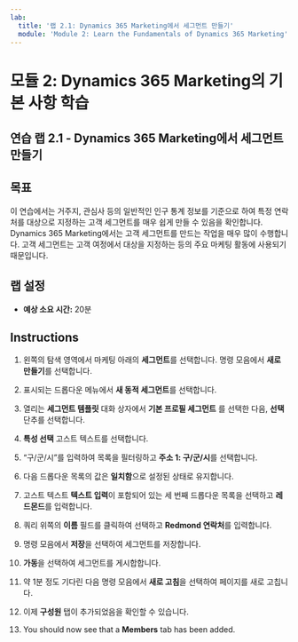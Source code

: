 ```yaml
---
lab:
  title: '랩 2.1: Dynamics 365 Marketing에서 세그먼트 만들기'
  module: 'Module 2: Learn the Fundamentals of Dynamics 365 Marketing'
---
```


<a name="module-2-learn-the-fundamentals-of-dynamics-365-marketing"></a>모듈 2: Dynamics 365 Marketing의 기본 사항 학습
========================

## <a name="practice-lab-21---create-a-segment-in-dynamics-365-marketing"></a>연습 랩 2.1 - Dynamics 365 Marketing에서 세그먼트 만들기

## <a name="objectives"></a>목표

이 연습에서는 거주지, 관심사 등의 일반적인 인구 통계 정보를 기준으로 하여 특정 연락처를 대상으로 지정하는 고객 세그먼트를 매우 쉽게 만들 수 있음을 확인합니다. Dynamics 365 Marketing에서는 고객 세그먼트를 만드는 작업을 매우 많이 수행합니다. 고객 세그먼트는 고객 여정에서 대상을 지정하는 등의 주요 마케팅 활동에 사용되기 때문입니다.

## <a name="lab-setup"></a>랩 설정

  - **예상 소요 시간:** 20분

## <a name="instructions"></a>Instructions


1. 왼쪽의 탐색 영역에서 마케팅 아래의 **세그먼트**를 선택합니다. 명령 모음에서 **새로 만들기**를 선택합니다.  

2. 표시되는 드롭다운 메뉴에서 **새 동적 세그먼트**를 선택합니다.

3. 열리는 **세그먼트 템플릿** 대화 상자에서 **기본 프로필 세그먼트** 를 선택한 다음, **선택** 단추를 선택합니다.

4. **특성 선택** 고스트 텍스트를 선택합니다.

5. “구/군/시”를 입력하여 목록을 필터링하고 **주소 1: 구/군/시**를 선택합니다.

6. 다음 드롭다운 목록의 값은 **일치함**으로 설정된 상태로 유지합니다.

7. 고스트 텍스트 **텍스트 입력**이 포함되어 있는 세 번째 드롭다운 목록을 선택하고 **레드몬드**를 입력합니다. 

8. 쿼리 위쪽의 **이름** 필드를 클릭하여 선택하고 **Redmond 연락처**를 입력합니다.

9. 명령 모음에서 **저장**을 선택하여 세그먼트를 저장합니다.

10. **가동**을 선택하여 세그먼트를 게시합합니다.

11. 약 1분 정도 기다린 다음 명령 모음에서 **새로 고침**을 선택하여 페이지를 새로 고칩니다.

12. 이제 **구성원** 탭이 추가되었음을 확인할 수 있습니다. 

13. You should now see that a <bpt id="p1">**</bpt>Members<ept id="p1">**</ept> tab has been added. 
